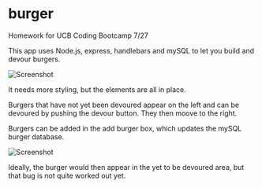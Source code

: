 # burger
Homework for UCB Coding Bootcamp 7/27

This app uses Node.js, express, handlebars and mySQL to let you build and devour burgers.

![Screenshot](./public/assets/img/ScreenShot1)

It needs more styling, but the elements are all in place.

Burgers that have not yet been devoured appear on the left and can be devoured by pushing the devour button. They then moove to the right.

Burgers can be added in the add burger box, which updates the mySQL burger database.

![Screenshot](./public/assets/img/ScreenShot2)

Ideally, the burger would then appear in the yet to be devoured area, but that bug is not quite worked out yet.
